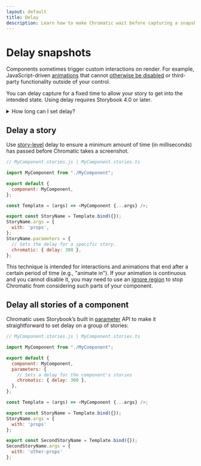 ```yaml
---
layout: default
title: Delay
description: Learn how to make Chromatic wait before capturing a snapshot
---
```


# Delay snapshots

Components sometimes trigger custom interactions on render. For example, JavaScript-driven [animations](animations#javascript-animations) that cannot [otherwise be disabled](test#false-positives) or third-party functionality outside of your control.

You can delay capture for a fixed time to allow your story to get into the intended state. Using delay requires Storybook 4.0 or later.

<details>
<summary>How long can I set delay?</summary>

The maximum time for snapshot capture is 15s. Your story should finish loading resources and be ready to capture in 15s.

</details>

## Delay a story

Use [story-level](https://storybook.js.org/docs/react/writing-stories/parameters#story-parameters) delay to ensure a minimum amount of time (in milliseconds) has passed before Chromatic takes a screenshot.

```js
// MyComponent.stories.js | MyComponent.stories.ts

import MyComponent from "./MyComponent";

export default {
  component: MyComponent,
};

const Template = (args) => <MyComponent {...args} />;

export const StoryName = Template.bind({});
StoryName.args = {
  with: 'props',
};
StoryName.parameters = {
  // Sets the delay for a specific story.
  chromatic: { delay: 300 },
};
```

This technique is intended for interactions and animations that end after a certain period of time (e.g., "animate in"). If your animation is continuous and you cannot disable it, you may need to use an [ignore region](ignoring-elements) to stop Chromatic from considering such parts of your component.

## Delay all stories of a component

Chromatic uses Storybook’s built in [parameter](https://storybook.js.org/docs/react/writing-stories/parameters#component-parameters) API to make it straightforward to set delay on a group of stories:

```js
// MyComponent.stories.js | MyComponent.stories.ts

import MyComponent from "./MyComponent";

export default {
  component: MyComponent,
  parameters: {
    // Sets a delay for the component's stories
    chromatic: { delay: 300 },
  },
};

const Template = (args) => <MyComponent {...args} />;

export const StoryName = Template.bind({});
StoryName.args = {
  with: 'props'
};

export const SecondStoryName = Template.bind({});
SecondStoryName.args = {
  with: 'other-props'
};
```
